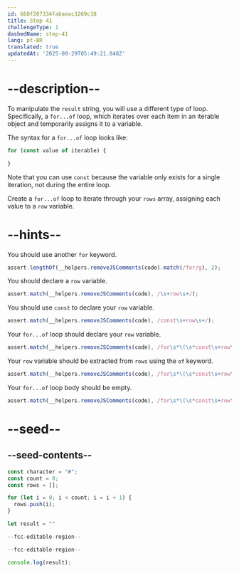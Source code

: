 ```yaml
---
id: 660f207334fabaeac3269c38
title: Step 41
challengeType: 1
dashedName: step-41
lang: pt-BR
translated: true
updatedAt: '2025-09-29T05:49:21.848Z'
---
```


# --description--

To manipulate the `result` string, you will use a different type of loop. Specifically, a `for...of` loop, which iterates over each item in an iterable object and temporarily assigns it to a variable.

The syntax for a `for...of` loop looks like:

```js
for (const value of iterable) {

}
```

Note that you can use `const` because the variable only exists for a single iteration, not during the entire loop.

Create a `for...of` loop to iterate through your `rows` array, assigning each value to a `row` variable.

# --hints--

You should use another `for` keyword.

```js
assert.lengthOf(__helpers.removeJSComments(code).match(/for/g), 2);
```

You should declare a `row` variable.

```js
assert.match(__helpers.removeJSComments(code), /\s+row\s+/);
```

You should use `const` to declare your `row` variable.

```js
assert.match(__helpers.removeJSComments(code), /const\s+row\s+/);
```

Your `for...of` loop should declare your `row` variable.

```js
assert.match(__helpers.removeJSComments(code), /for\s*\(\s*const\s+row\s+/);
```

Your `row` variable should be extracted from `rows` using the `of` keyword.

```js
assert.match(__helpers.removeJSComments(code), /for\s*\(\s*const\s+row\s+of\s+rows\s*\)/);
```

Your `for...of` loop body should be empty.

```js
assert.match(__helpers.removeJSComments(code), /for\s*\(\s*const\s+row\s+of\s+rows\s*\)\s*\{\s*\}/);
```

# --seed--

## --seed-contents--

```js
const character = "#";
const count = 8;
const rows = [];

for (let i = 0; i < count; i = i + 1) {
  rows.push(i);
}

let result = ""

--fcc-editable-region--

--fcc-editable-region--

console.log(result);
```
